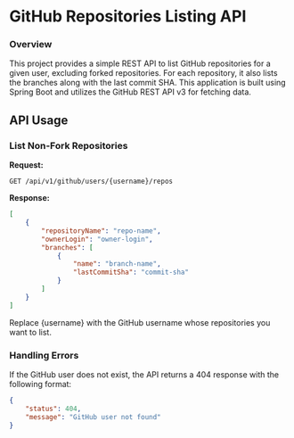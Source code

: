 # GitHub Repositories Listing API

### Overview
This project provides a simple REST API to list GitHub repositories for a given user, excluding forked repositories. 
For each repository, it also lists the branches along with the last commit SHA. 
This application is built using Spring Boot and utilizes the GitHub REST API v3 for fetching data.

## API Usage

### List Non-Fork Repositories

**Request:**

`GET /api/v1/github/users/{username}/repos`

**Response:**

```json
[
    {
        "repositoryName": "repo-name",
        "ownerLogin": "owner-login",
        "branches": [
            {
                "name": "branch-name",
                "lastCommitSha": "commit-sha"
            }
        ]
    }
]
```

Replace {username} with the GitHub username whose repositories you want to list.

### Handling Errors

If the GitHub user does not exist, the API returns a 404 response with the following format:

```json
{
    "status": 404,
    "message": "GitHub user not found"
}
```
